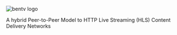 ![bentv logo](http://flavioribeiro.com/bentv/logo.png)

A hybrid Peer-to-Peer Model to HTTP Live Streaming (HLS) Content Delivery Networks
